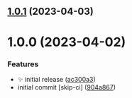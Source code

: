 ## [1.0.1](https://github.com/jacobtipp/bloc-state/compare/bloc-v1.0.0...bloc-v1.0.1) (2023-04-03)

# 1.0.0 (2023-04-02)


### Features

* ✨ initial release ([ac300a3](https://github.com/jacobtipp/bloc-state/commit/ac300a3723fccf5a9ba406e2646cde029e75acb6))
* initial commit [skip-ci] ([904a867](https://github.com/jacobtipp/bloc-state/commit/904a867b4ded298c6dd9741a546bb97978680b39))
